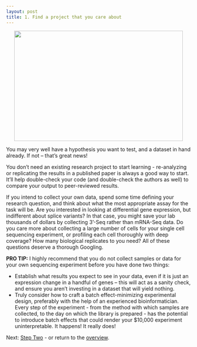 ```yaml
---
layout: post
title: 1. Find a project that you care about
---
```

<p align="center">
  <img width="460" height="300" src="https://media1.giphy.com/media/XQIoQJWScAtfa/source.gif">
</p>

You may very well have a hypothesis you want to test, and a dataset in hand already. If not – that’s great news! 

You don’t need an existing research project to start learning - re-analyzing or replicating the results in a published paper is always a good way to start. It’ll help double-check your code (and double-check the authors as well) to compare your output to peer-reviewed results.

If you intend to collect your own data, spend some time defining your research question, and think about what the most appropriate assay for the task will be. Are you interested in looking at differential gene expression, but indifferent about splice variants? In that case, you might save your lab thousands of dollars by collecting 3’-Seq rather than mRNA-Seq data. Do you care more about collecting a large number of cells for your single cell sequencing experiment, or profiling each cell thoroughly with deep coverage? How many biological replicates to you need? All of these questions deserve a thorough Googling.

<p class="message">
  <b>PRO TIP:</b> I highly recommend that you do not collect samples or data for your own sequencing experiment before you have done two things:

* Establish what results you expect to see in your data, even if it is just an expression change in a handful of genes – this will act as a sanity check, and ensure you aren’t investing in a dataset that will yield nothing.
* Truly consider how to craft a batch effect-minimizing experimental design, preferably with the help of an experienced bioinformatician. Every step of the experiment - from the method with which samples are collected, to the day on which the library is prepared - has the potential to introduce batch effects that could render your $10,000 experiment uninterpretable. It happens! It really does!
</p>


Next: [Step Two](https://kmuench.github.io/2020/03/18/step-2/) - or return to the [overview](https://kmuench.github.io/2020/03/18/ten-steps-to-bioinf/).
